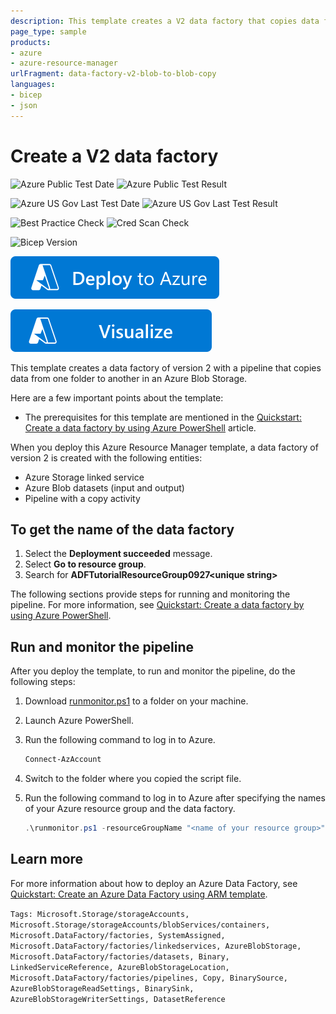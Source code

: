 ```yaml
---
description: This template creates a V2 data factory that copies data from a folder in an Azure Blob Storage to another folder in the storage.
page_type: sample
products:
- azure
- azure-resource-manager
urlFragment: data-factory-v2-blob-to-blob-copy
languages:
- bicep
- json
---
```


# Create a V2 data factory

![Azure Public Test Date](https://azurequickstartsservice.blob.core.windows.net/badges/quickstarts/microsoft.datafactory/data-factory-v2-blob-to-blob-copy/PublicLastTestDate.svg)
![Azure Public Test Result](https://azurequickstartsservice.blob.core.windows.net/badges/quickstarts/microsoft.datafactory/data-factory-v2-blob-to-blob-copy/PublicDeployment.svg)

![Azure US Gov Last Test Date](https://azurequickstartsservice.blob.core.windows.net/badges/quickstarts/microsoft.datafactory/data-factory-v2-blob-to-blob-copy/FairfaxLastTestDate.svg)
![Azure US Gov Last Test Result](https://azurequickstartsservice.blob.core.windows.net/badges/quickstarts/microsoft.datafactory/data-factory-v2-blob-to-blob-copy/FairfaxDeployment.svg)

![Best Practice Check](https://azurequickstartsservice.blob.core.windows.net/badges/quickstarts/microsoft.datafactory/data-factory-v2-blob-to-blob-copy/BestPracticeResult.svg)
![Cred Scan Check](https://azurequickstartsservice.blob.core.windows.net/badges/quickstarts/microsoft.datafactory/data-factory-v2-blob-to-blob-copy/CredScanResult.svg)

![Bicep Version](https://azurequickstartsservice.blob.core.windows.net/badges/quickstarts/microsoft.datafactory/data-factory-v2-blob-to-blob-copy/BicepVersion.svg)

[![Deploy To Azure](https://raw.githubusercontent.com/Azure/azure-quickstart-templates/master/1-CONTRIBUTION-GUIDE/images/deploytoazure.svg?sanitize=true)](https://portal.azure.com/#create/Microsoft.Template/uri/https%3A%2F%2Fraw.githubusercontent.com%2FAzure%2Fazure-quickstart-templates%2Fmaster%2Fquickstarts%2Fmicrosoft.datafactory%2Fdata-factory-v2-blob-to-blob-copy%2Fazuredeploy.json)

[![Visualize](https://raw.githubusercontent.com/Azure/azure-quickstart-templates/master/1-CONTRIBUTION-GUIDE/images/visualizebutton.svg?sanitize=true)](http://armviz.io/#/?load=https%3A%2F%2Fraw.githubusercontent.com%2FAzure%2Fazure-quickstart-templates%2Fmaster%2Fquickstarts%2Fmicrosoft.datafactory%2Fdata-factory-v2-blob-to-blob-copy%2Fazuredeploy.json)

This template creates a data factory of version 2 with a pipeline that copies data from one folder to another in an Azure Blob Storage.

Here are a few important points about the template:

- The prerequisites for this template are mentioned in the [Quickstart: Create a data factory by using Azure PowerShell](https://docs.microsoft.com/azure/data-factory/quickstart-create-data-factory-powershell#prerequisites) article.

When you deploy this Azure Resource Manager template, a data factory of version 2 is created with the following entities:

- Azure Storage linked service
- Azure Blob datasets (input and output)
- Pipeline with a copy activity

## To get the name of the data factory

1. Select the **Deployment succeeded** message.
2. Select **Go to resource group**.
3. Search for **ADFTutorialResourceGroup0927&lt;unique string&gt;**

The following sections provide steps for running and monitoring the pipeline. For more information, see [Quickstart: Create a data factory by using Azure PowerShell](https://docs.microsoft.com/azure/data-factory/quickstart-create-data-factory-powershell).

## Run and monitor the pipeline

After you deploy the template, to run and monitor the pipeline, do the following steps:

1. Download [runmonitor.ps1](https://github.com/Azure/azure-quickstart-templates/tree/master/101-data-factory-v2-blob-to-blob-copy/scripts) to a folder on your machine.
2. Launch Azure PowerShell.
3. Run the following command to log in to Azure.

    ```powershell
    Connect-AzAccount
    ```

4. Switch to the folder where you copied the script file.

5. Run the following command to log in to Azure after specifying the names of your Azure resource group and the data factory.

    ```powershell
    .\runmonitor.ps1 -resourceGroupName "<name of your resource group>" -DataFactoryName "<name of your data factory>"
    ```

## Learn more

For more information about how to deploy an Azure Data Factory, see [Quickstart: Create an Azure Data Factory using ARM template](https://docs.microsoft.com/azure/data-factory/quickstart-create-data-factory-resource-manager-template).

`Tags: Microsoft.Storage/storageAccounts, Microsoft.Storage/storageAccounts/blobServices/containers, Microsoft.DataFactory/factories, SystemAssigned, Microsoft.DataFactory/factories/linkedservices, AzureBlobStorage, Microsoft.DataFactory/factories/datasets, Binary, LinkedServiceReference, AzureBlobStorageLocation, Microsoft.DataFactory/factories/pipelines, Copy, BinarySource, AzureBlobStorageReadSettings, BinarySink, AzureBlobStorageWriterSettings, DatasetReference`
